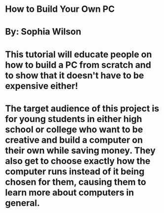 # How to Build Your Own PC 
# By: Sophia Wilson 
# This tutorial will educate people on how to build a PC from scratch and to show that it doesn't have to be expensive either!
# The target audience of this project is for young students in either high school or college who want to be creative and build a computer on their own while saving money. They also get to choose exactly how the computer runs instead of it being chosen for them, causing them to learn more about computers in general.
